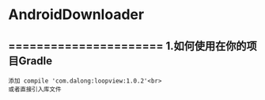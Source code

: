 # AndroidDownloader
======================
1.如何使用在你的项目Gradle 
----------------------
    添加 compile 'com.dalong:loopview:1.0.2'<br>
    或者直接引入库文件
